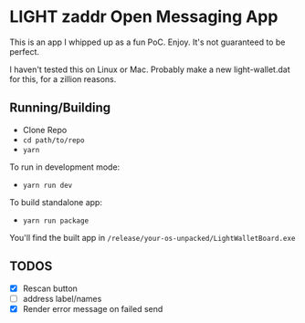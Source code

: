 # LIGHT zaddr Open Messaging App

This is an app I whipped up as a fun PoC. Enjoy. It's not guaranteed to be perfect.

I haven't tested this on Linux or Mac. Probably make a new light-wallet.dat for this, for a zillion reasons.

## Running/Building

- Clone Repo
- `cd path/to/repo`
- `yarn`

To run in development mode:
- `yarn run dev` 

To build standalone app:
- `yarn run package`

You'll find the built app in `/release/your-os-unpacked/LightWalletBoard.exe`

## TODOS
- [x] Rescan button
- [ ] address label/names
- [x] Render error message on failed send
